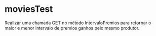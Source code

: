 # moviesTest


Realizar uma chamada GET no método IntervaloPremios para retornar o maior e menor intervalo de premios ganhos pelo mesmo produtor.
